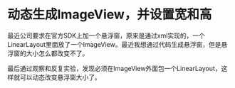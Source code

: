 # 动态生成ImageView，并设置宽和高
最近公司要求在官方SDK上加一个悬浮窗，原来是通过xml实现的，一个LinearLayout里面放了一个ImageView。最近我想通过代码生成悬浮窗，但是悬浮窗的大小怎么都改变不了。

最后通过观察和反复实验，发现必须在ImageView外面包一个LinearLayout，这样就可以动态改变悬浮窗大小了。
